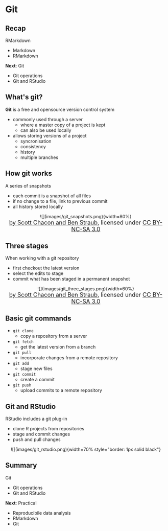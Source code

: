



# Git


## Recap

RMarkdown

- Markdown
- RMarkdown

**Next**: Git

- Git operations
- Git and RStudio



## What's git?

**Git** is a free and opensource version control system

- commonly used through a server
    - where a master copy of a project is kept
    - can also be used locally
- allows storing versions of a project
    - syncronisation
    - consistency
    - history
    - multiple branches



## How git works

A series of snapshots

- each commit is a snapshot of all files
- if no change to a file, link to previous commit
- all history stored locally

<center>
![](images/git_snapshots.png){width=80%}

<br/>
<font size="4">
<a href="https://git-scm.com/book/en/v2/Getting-Started-What-is-Git%3F">by Scott Chacon and Ben Straub</a>, licensed under <a href="https://creativecommons.org/licenses/by-nc-sa/3.0/">CC BY-NC-SA 3.0</a>
</font>
</center>



## Three stages

When working with a git repository

- first checkout the latest version
- select the edits to stage
- commit what has been staged in a permanent snapshot

<center>
![](images/git_three_stages.png){width=60%}

<br/>
<font size="4">
<a href="https://git-scm.com/book/en/v2/Getting-Started-What-is-Git%3F">by Scott Chacon and Ben Straub</a>, licensed under <a href="https://creativecommons.org/licenses/by-nc-sa/3.0/">CC BY-NC-SA 3.0</a>
</font>
</center>


## Basic git commands

- `git clone`
    - copy a repository from a server
- `git fetch`
    - get the latest version from a branch
- `git pull`
    - incorporate changes from a remote repository
- `git add`
    - stage new files
- `git commit`
    - create a commit
- `git push`
    - upload commits to a remote repository



## Git and RStudio

RStudio includes a git plug-in

- clone R projects from repositories
- stage and commit changes
- push and pull changes

<center>
![](images/git_rstudio.png){width=70% style="border: 1px solid black"}
</center>



## Summary

Git

- Git operations
- Git and RStudio

**Next**: Practical

- Reproducibile data analysis
- RMarkdown
- Git



